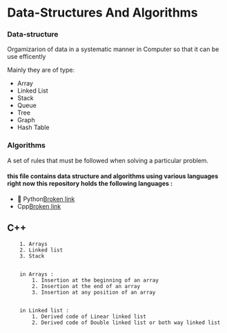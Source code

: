 # Data-Structures And Algorithms

### Data-structure

Orgamizarion of data in a systematic manner in Computer so that it can be use efficently

Mainly they are of type:

* Array
* Linked List
* Stack
* Queue
* Tree
* Graph
* Hash Table

### Algorithms

A set of rules that must be followed when solving a particular problem.

#### this file contains data structure and algorithms using various languages right now this repository holds the following languages :&#x20;

* :snake: Python[Broken link](broken-reference "mention")
* &#x20;Cpp[Broken link](broken-reference "mention")

## C++

```
    1. Arrays
    2. Linked list
    3. Stack


    in Arrays :
        1. Insertion at the beginning of an array
        2. Insertion at the end of an array
        3. Insertion at any position of an array


    in Linked list :
        1. Derived code of Linear linked list
        2. Derived code of Double linked list or both way linked list
```
